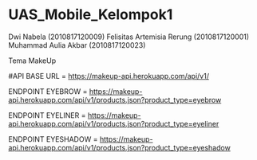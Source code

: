 # UAS_Mobile_Kelompok1

Dwi Nabela                      (2010817120009)
Felisitas Artemisia Rerung      (2010817120001)
Muhammad Aulia Akbar            (2010817120023)

Tema MakeUp

#API
BASE URL = https://makeup-api.herokuapp.com/api/v1/

ENDPOINT EYEBROW = https://makeup-api.herokuapp.com/api/v1/products.json?product_type=eyebrow

ENDPOINT EYELINER = https://makeup-api.herokuapp.com/api/v1/products.json?product_type=eyeliner

ENDPOINT EYESHADOW = https://makeup-api.herokuapp.com/api/v1/products.json?product_type=eyeshadow
